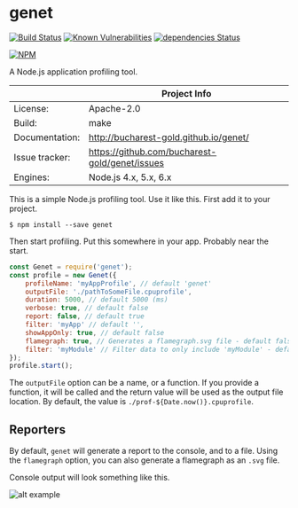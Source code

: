 # genet

[![Build Status](https://travis-ci.org/bucharest-gold/genet.svg?branch=master)](https://travis-ci.org/bucharest-gold/genet) [![Known Vulnerabilities](https://snyk.io/test/npm/genet/badge.svg)](https://snyk.io/test/npm/genet) [![dependencies Status](https://david-dm.org/bucharest-gold/genet/status.svg)](https://david-dm.org/bucharest-gold/genet)

[![NPM](https://nodei.co/npm/genet.png)](https://npmjs.org/package/genet)

A Node.js application profiling tool.

|                 | Project Info  |
| --------------- | ------------- |
| License:        | Apache-2.0  |
| Build:          | make  |
| Documentation:  | http://bucharest-gold.github.io/genet/  |
| Issue tracker:  | https://github.com/bucharest-gold/genet/issues  |
| Engines:        | Node.js 4.x, 5.x, 6.x


This is a simple Node.js profiling tool. Use it like this.
First add it to your project.

    $ npm install --save genet

Then start profiling. Put this somewhere in your app. Probably
near the start.

```javascript
const Genet = require('genet');
const profile = new Genet({
    profileName: 'myAppProfile', // default 'genet'
    outputFile: './pathToSomeFile.cpuprofile',
    duration: 5000, // default 5000 (ms)
    verbose: true, // default false
    report: false, // default true
    filter: 'myApp' // default '',
    showAppOnly: true, // default false
    flamegraph: true, // Generates a flamegraph.svg file - default false
    filter: 'myModule' // Filter data to only include 'myModule' - default ''
});
profile.start();
```

The `outputFile` option can be a name, or a function. If you
provide a function, it will be called and the return value will
be used as the output file location. By default, the value is
``./prof-${Date.now()}.cpuprofile``.

## Reporters

By default, `genet` will generate a report to the console, and to a file. Using the
`flamegraph` option, you can also generate a flamegraph as an `.svg` file.

Console output will look something like this.

![alt example](https://cloud.githubusercontent.com/assets/6443576/18143076/e99fca90-6f96-11e6-8bf2-da3ebaacdd8d.png)